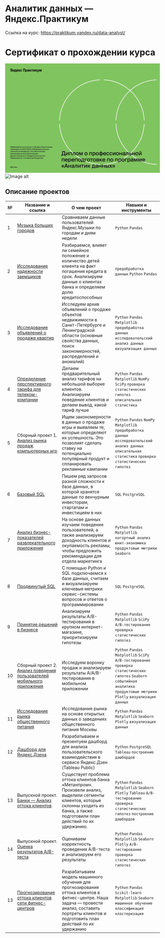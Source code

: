 # Аналитик данных — Яндекс.Практикум
Ссылка на курс: https://praktikum.yandex.ru/data-analyst/

# Сертификат о прохождении курса
![Image alt](https://github.com/egubarevskiy/yandex_praktikum_data_analyst/blob/main/Губаревский%20Евгений%20Валерьевич_20232ЦПДА01446_pages-to-jpg-0001.jpg)
![Image alt](https://github.com/egubarevskiy/yandex_praktikum_data_analyst/blob/main/Губаревский%20Евгений%20Валерьевич_20232ЦПДА01446_pages-to-jpg-0002.jpg)

## Описание проектов
| №| Название и ссылка | О чем проект                                                     | Навыки и инструменты           |  
|-----------|-------------------|------------------------------------------------------------------|-----------------------------------|
|1              |[Музыка больших городов](https://github.com/egubarevskiy/yandex_praktikum_data_analyst/tree/main/Проект%201.%20Базовый%20Python/Музыка%20больших%20городов.ipynb)|Сравниваем данные пользователей Яндекс.Музыки по городам и дням недели|`Python` `Pandas`|
|2              |[Исследование надежности заемщиков](https://github.com/egubarevskiy/yandex_praktikum_data_analyst/tree/main/Проект%202.%20Предобработка%20данных/Исследование%20надёжности%20заёмщиков.ipynb)|Разбираемся, влияет ли семейное положение и количество детей клиента на факт погашения кредита в срок. Анализируем данные о клиентах банка и определяем долю кредитоспособных|`предобработка данных` `Python` `Pandas`|
|3              |[Исследование объявлений о продаже квартир](https://github.com/egubarevskiy/yandex_praktikum_data_analyst/blob/main/Проект%203.%20Исследовательский%20анализ%20данных/Исследование%20объявлений%20о%20продаже%20квартир.ipynb)|Исследуем архив объявлений о продаже объектов недвижимости в Санкт-Петербурге и Ленинградской области (основные свойства данных, поиск закономерностей, распределений и аномалий)|`Python` `Pandas` `Matplotlib` `предобработка данных` `исследовательский анализ данных` `визуализация данных`|
|4              |[Определение перспективного тарифа для телеком-компании](https://github.com/egubarevskiy/yandex_praktikum_data_analyst/blob/main/Проект%204.%20Статистический%20анализ%20данных/Определение%20перспективного%20тарифа%20для%20телеком%20компании.ipynb)|Делаем предварительный анализ тарифов на небольшой выборке клиентов. Анализируем поведение клиентов и делаем вывод, какой тариф лучше| `Python` `Pandas` `Matplotlib` `NumPy` `SciPy` `проверка статистических гипотез` `описательная статистика`|
|5              |Сборный проект 1. [Анализ рынка продаж компьютерных игр](https://github.com/egubarevskiy/yandex_praktikum_data_analyst/blob/main/Проект%205.%20Сборный%20проект%201.%20Анализ%20рынка%20продаж%20компьютерных%20игр/Анализ%20рынка%20продаж%20компьютерных%20игр.ipynb)|Ищем закономерности в данных о продаже игры и выявляем те, которые определяют их успешность. Это позволият сделать ставку на потенциально популярный продукт и спланировать рекламные кампании|`Python` `Pandas` `NumPy` `Matplotlib` `предобработка данных` `исследовательский анализ данных` `описательная статистика` `проверка статистических гипотез`|
|6              |[Базовый SQL](https://github.com/egubarevskiy/yandex_praktikum_data_analyst/blob/main/Проект%206.%20Базовый%20SQL/basic_sql.ipynb)|Пишем ряд запросов разной сложности к базе данных, в которой хранятся данные по венчурным инвесторам, стартапам и инвестициям в них|`SQL` `PostgreSQL`|
|7              |[Анализ бизнес-показателей развлекательного приложения](https://github.com/egubarevskiy/yandex_praktikum_data_analyst/blob/main/Проект%207.%20Анализ%20бизнес-показателей/Анализ%20бизнес-показателей%20развлекательного%20приложения.ipynb)|На основе данных изучаем поведение пользователей, а также анализируем доходность клиентов и окупаемость рекламы, чтобы предложить рекомендации для отдела маркетинга|`Python` `Pandas` `Matplotlib` `когортный анализ` `юнит-экономика` `продуктовые метрики` `Seaborn`|
|8              |[Продвинутый SQL](https://github.com/egubarevskiy/yandex_praktikum_data_analyst/blob/main/Проект%208.%20Продвинутый%20SQL/Продвинутый%20SQL.ipynb)|С помощью Python и SQL подключаемся к базе данных, считаем и визуализируем ключевые метрики сервис-системы вопросов и ответов о программировании|`SQL` `PostgreSQL`|
|9              |[Принятие решений в бизнесе](https://github.com/egubarevskiy/yandex_praktikum_data_analyst/blob/main/Проект%209.%20Принятие%20решений%20в%20бизнесе/Принятие%20решений%20в%20бизнесе.ipynb)|Анализируем результаты A/B-тестирования в крупном интернет-магазине, приоритизируем гипотезы|`Python` `Pandas` `Matplotlib` `SciPy` `A/B-тестирование` `проверка статистических гипотез`|
|10             |Сборный проект 2. [Анализ поведения пользователей мобильного приложения](https://github.com/egubarevskiy/yandex_praktikum_data_analyst/blob/main/Проект%2010.%20Сборный%20проект%202.%20Анализ%20поведения%20пользователей%20мобильного%20приложения/Анализ%20поведения%20пользователей%20мобильного%20приложения.ipynb)|Исследуем воронку продаж и анализируем результаты A/A/B-тестирования в мобильном приложении|`Python` `Pandas` `Matplotlib` `SciPy` `A/B-тестирование` `проверка статистических гипотез` `Seaborn` `событийная аналитика` `продуктовые метрики` `Plotly` `визуализация данных`|
|11             |[Исследование рынка общественного питания](https://github.com/egubarevskiy/yandex_praktikum_data_analyst/blob/main/Проект%2011.%20Исследование%20рынка%20общественного%20питания/Исследование%20рынка%20общественного%20питания.ipynb)|Исследование рынка на основе открытых данных о заведениях общественного питания Москвы|`Python` `Pandas` `Matplotlib` `Seaborn` `Plotly` `визуализация данных`|
|12             |[Дашборд для Яндекс.Дзена](https://github.com/egubarevskiy/yandex_praktikum_data_analyst/blob/main/Проект%2012.%20Дашборд%20для%20Дзена/Дашборд%20для%20Дзена.ipynb) |Разрабатываем и презентуем дашборд для анализа пользовательского взаимодействия в сервисе Яндекс.Дзен (Tableau Public)|`Python` `PostgreSQL` `Tableau` `построение дашбордов`|
|13             |Выпускной проект. [Банки — Анализ оттока клиентов](https://github.com/egubarevskiy/yandex_praktikum_data_analyst/blob/main/Выпускной%20проект.%20Банки%20-%20Анализ%20оттока%20клиентов/Анализ%20оттока%20клиентов%20банка.ipynb)|Существует проблема оттока клиентов банка «Метанпром». Произвели анализ, выделили сегменты клиентов, которые склонны уходить из банка, а также подготовили план действий по их удержанию.| `Python` `Pandas` `Matplotlib` `Seaborn` `Plotly` `Tableau` `A/B-тестирование` `проверка статистических гипотез` `построение дашбордов`|
|14             |Выпускной проект. [Оценка результатов A/B-теста]()|Оцениваем корректность проведения A/B-теста и анализируем его результаты|`Python` `Pandas` `Matplotlib` `Seaborn` `Plotly` `A/B-тестирование` `проверка статистических гипотез`|
|13             |[Прогнозирование оттока клиентов сети фитнес-центров](gym_churn/)|Разрабатываем модель машинного обучения для прогнозирования оттока клиентов в фитнес-центре. Наша задача — провести анализ, составить портреты клиентов и подготовить план действий по их удержанию|`Python` `Pandas` `Scikit-learn` `Matplotlib` `Seaborn` `машинное обучение` `классификация` `кластеризация`|
